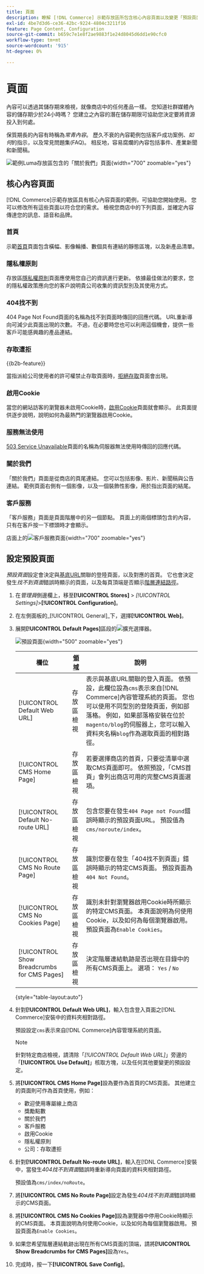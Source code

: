 ```yaml
---
title: 頁面
description: 瞭解 [!DNL Commerce] 示範存放區所包含核心內容頁面以及變更「預設頁面」設定的詳細資訊。
exl-id: 4be7d3d6-ce36-42bc-9224-4804c3211f16
feature: Page Content, Configuration
source-git-commit: b659c7e1e8f2ae9883f1e24d8045d6dd1e90cfc0
workflow-type: tm+mt
source-wordcount: '915'
ht-degree: 0%

---
```


# 頁面

內容可以透過其儲存期來檢視，就像商店中的任何產品一樣。 您知道社群媒體內容的儲存期少於24小時嗎？ 您建立之內容的潛在儲存期限可協助您決定要將資源投入到何處。

保質期長的內容有時稱為&#x200B;_常青內容_。 歷久不衰的內容範例包括客戶成功案例、_如何_&#x200B;的指示，以及常見問題集(FAQ)。 相反地，容易腐爛的內容包括事件、產業新聞和新聞稿。

![範例Luma存放區包含的「關於我們」頁面](./assets/storefront-about-us.png){width="700" zoomable="yes"}

## 核心內容頁面

[!DNL Commerce]示範存放區具有核心內容頁面的範例，可協助您開始使用。 您可以修改所有這些頁面以符合您的需求。 檢視您商店中的下列頁面，並確定內容傳達您的訊息、語音和品牌。

### 首頁

示範[首頁](../getting-started/storefront.md#home-page)頁面包含橫幅、影像輪播、數個具有連結的靜態區塊，以及新產品清單。

### 隱私權原則

存放區[隱私權原則](../getting-started/privacy-policy.md)頁面應使用您自己的資訊進行更新。 依據最佳做法的要求，您的隱私權政策應向您的客戶說明貴公司收集的資訊型別及其使用方式。

### 404找不到

404 Page Not Found頁面的名稱為找不到頁面時傳回的回應代碼。 URL重新導向可減少此頁面出現的次數。 不過，在必要時您也可以利用這個機會，提供一些客戶可能感興趣的產品連結。

### 存取遭拒

{{b2b-feature}}

當指派給公司使用者的許可權禁止存取頁面時，[拒絕存取](../b2b/account-company-roles-permissions.md)頁面會出現。

### 啟用Cookie

當您的網站訪客的瀏覽器未啟用Cookie時，[啟用Cookie](../getting-started/compliance-cookie-law.md)頁面就會顯示。 此頁面提供逐步說明，說明如何為最熱門的瀏覽器啟用Cookie。

### 服務無法使用

[503 Service Unavailable](../configuration-reference/general/general.md)頁面的名稱為伺服器無法使用時傳回的回應代碼。

### 關於我們

「關於我們」頁面是從商店的頁尾連結。 您可以包括影像、影片、新聞稿與公告連結。 範例頁面右側有一個影像，以及一個裝飾性影像，用於指出頁面的結尾。

### 客戶服務

「客戶服務」頁面是頁面階層中的另一個節點。 頁面上的兩個標頭包含的內容，只有在客戶按一下標頭時才會顯示。

店面上的![客戶服務頁面](./assets/storefront-customer-service.png){width="700" zoomable="yes"}

## 設定預設頁面

_預設頁面_&#x200B;設定會決定與[基底URL](../stores-purchase/store-urls.md)關聯的登陸頁面，以及對應的首頁。 它也會決定發生&#x200B;_找不到頁面_&#x200B;錯誤時顯示的頁面，以及每頁頂端是否顯示[階層連結路徑](../catalog/navigation-breadcrumb-trail.md)。

1. 在&#x200B;_管理員_&#x200B;側邊欄上，移至&#x200B;**[!UICONTROL Stores]** > _[!UICONTROL Settings]_>**[!UICONTROL Configuration]**。

1. 在左側面板的&#x200B;_[!UICONTROL General]_下，選擇&#x200B;**[!UICONTROL Web]**。

1. 展開&#x200B;**[!UICONTROL Default Pages]**&#x200B;區段的![擴充選擇器](../assets/icon-display-expand.png)。

   ![預設頁面](./assets/web-default-pages.png){width="500" zoomable="yes"}

   | 欄位 | [領域](../getting-started/websites-stores-views.md#scope-settings) | 說明 |
   |--- |--- |--- |
   | [!UICONTROL Default Web URL] | 存放區檢視 | 表示與基底URL關聯的登入頁面。 依預設，此欄位設為`cms`表示來自[!DNL Commerce]內容管理系統的頁面。 您也可以使用不同型別的登陸頁面，例如部落格。 例如，如果部落格安裝在位於`magento/blog`的伺服器上，您可以輸入資料夾名稱`blog`作為選取頁面的相對路徑。 |
   | [!UICONTROL CMS Home Page] | 存放區檢視 | 若要選擇商店的首頁，只要從清單中選取CMS頁面即可。 依照預設，「CMS首頁」會列出商店可用的完整CMS頁面選項。 |
   | [!UICONTROL Default No-route URL] | 存放區檢視 | 包含您要在發生`404 Page not Found`錯誤時顯示的預設頁面URL。 預設值為`cms/noroute/index`。 |
   | [!UICONTROL CMS No Route Page] | 存放區檢視 | 識別您要在發生「404找不到頁面」錯誤時顯示的特定CMS頁面。 預設頁面為`404 Not Found`。 |
   | [!UICONTROL CMS No Cookies Page] | 存放區檢視 | 識別未針對瀏覽器啟用Cookie時所顯示的特定CMS頁面。 本頁面說明為何使用Cookie，以及如何為每個瀏覽器啟用。 預設頁面為`Enable Cookies`。 |
   | [!UICONTROL Show Breadcrumbs for CMS Pages] | 存放區檢視 | 決定階層連結軌跡是否出現在目錄中的所有CMS頁面上。 選項： `Yes` / `No` |

   {style="table-layout:auto"}

1. 針對&#x200B;**[!UICONTROL Default Web URL]**，輸入包含登入頁面之[!DNL Commerce]安裝中的資料夾相對路徑。

   預設設定`cms`表示來自[!DNL Commerce]內容管理系統的頁面。

   >[!NOTE]
   >
   >針對特定商店檢視，請清除「_[!UICONTROL Default Web URL]_」旁邊的「**[!UICONTROL Use Default]**」核取方塊，以及任何其他要變更的預設設定。

1. 將&#x200B;**[!UICONTROL CMS Home Page]**&#x200B;設為要作為首頁的CMS頁面。 其他建立的頁面則可作為首頁使用，例如：

   - 歡迎使用專屬線上商店
   - 獎勵點數
   - 關於我們
   - 客戶服務
   - 啟用Cookie
   - 隱私權原則
   - 公司：存取遭拒

1. 針對&#x200B;**[!UICONTROL Default No-route URL]**，輸入在[!DNL Commerce]安裝中，當發生&#x200B;_404找不到頁面_&#x200B;錯誤時重新導向頁面的資料夾相對路徑。

   預設值為`cms/index/noRoute`。

1. 將&#x200B;**[!UICONTROL CMS No Route Page]**&#x200B;設定為發生&#x200B;_404找不到頁面_&#x200B;錯誤時顯示的CMS頁面。

1. 將&#x200B;**[!UICONTROL CMS No Cookies Page]**&#x200B;設為瀏覽器中停用Cookie時顯示的CMS頁面。 本頁面說明為何使用Cookie，以及如何為每個瀏覽器啟用。 預設頁面為`Enable Cookies`。

1. 如果您希望階層連結軌跡出現在所有CMS頁面的頂端，請將&#x200B;**[!UICONTROL Show Breadcrumbs for CMS Pages]**&#x200B;設為`Yes`。

1. 完成時，按一下&#x200B;**[!UICONTROL Save Config]**。
